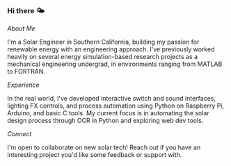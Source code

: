 ### Hi there 🌤️
*About Me*

I'm a Solar Engineer in Southern California, building my passion for renewable energy with an engineering approach. I've previously worked heavily on several energy simulation-based research projects as a mechanical engineering undergrad, in environments ranging from MATLAB to FORTRAN.

*Experience*

In the real world, I've developed interactive switch and sound interfaces, lighting FX controls, and process automation using Python on Raspberry Pi, Arduino, and basic C tools.
My current focus is in automating the solar design process through OCR in Python and exploring web dev tools.

*Connect*

I'm open to collaborate on new solar tech! Reach out if you have an interesting project you'd like some feedback or support with.

<!--
**adrianmhood/adrianmhood** is a ✨ _special_ ✨ repository because its `README.md` (this file) appears on your GitHub profile.

Here are some ideas to get you started:

- 🔭 I’m currently working on ...
- 🌱 I’m currently learning ...
- 👯 I’m looking to collaborate on ...
- 🤔 I’m looking for help with ...
- 💬 Ask me about ...
- 📫 How to reach me: ...
- 😄 Pronouns: ...
- ⚡ Fun fact: ...
-->
